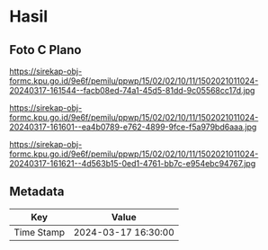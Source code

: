 # Hasil

## Foto C Plano

https://sirekap-obj-formc.kpu.go.id/9e6f/pemilu/ppwp/15/02/02/10/11/1502021011024-20240317-161544--facb08ed-74a1-45d5-81dd-9c05568cc17d.jpg

https://sirekap-obj-formc.kpu.go.id/9e6f/pemilu/ppwp/15/02/02/10/11/1502021011024-20240317-161601--ea4b0789-e762-4899-9fce-f5a979bd6aaa.jpg

https://sirekap-obj-formc.kpu.go.id/9e6f/pemilu/ppwp/15/02/02/10/11/1502021011024-20240317-161621--4d563b15-0ed1-4761-bb7c-e954ebc94767.jpg


## Metadata

| Key        | Value               |
| ---------- | ------------------- |
| Time Stamp | 2024-03-17 16:30:00 |



